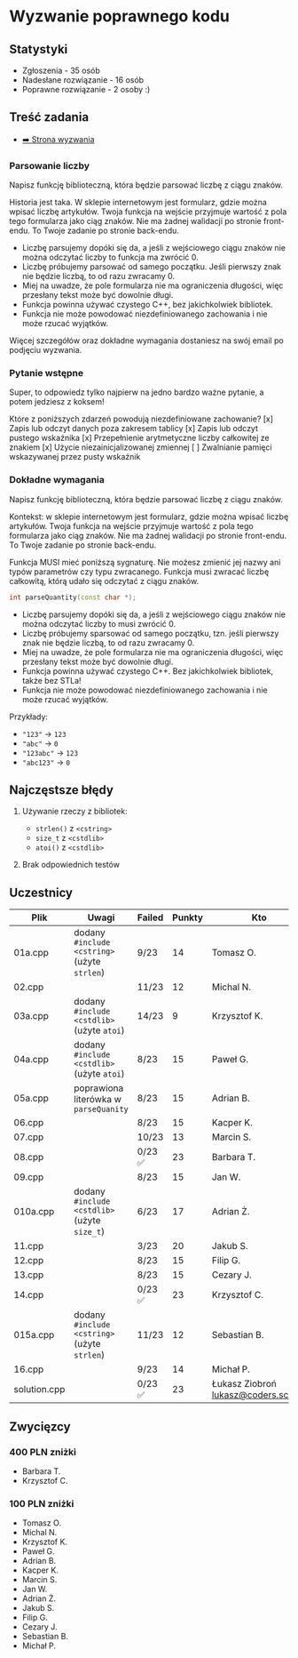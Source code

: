 # Wyzwanie poprawnego kodu

## Statystyki

* Zgłoszenia - 35 osób
* Nadesłane rozwiązanie - 16 osób
* Poprawne rozwiązanie - 2 osoby :)

## Treść zadania

* [➡️ Strona wyzwania](https://coders.school/wyzwanie-poprawnego-kodu/)

### Parsowanie liczby

Napisz funkcję biblioteczną, która będzie parsować liczbę z ciągu znaków.

Historia jest taka. W sklepie internetowym jest formularz, gdzie można wpisać liczbę artykułów. Twoja funkcja na wejście przyjmuje wartość z pola tego formularza jako ciąg znaków. Nie ma żadnej walidacji po stronie front-endu. To Twoje zadanie po stronie back-endu.

* Liczbę parsujemy dopóki się da, a jeśli z wejściowego ciągu znaków nie można odczytać liczby to funkcja ma zwrócić 0.
* Liczbę próbujemy parsować od samego początku. Jeśli pierwszy znak nie będzie liczbą, to od razu zwracamy 0.
* Miej na uwadze, że pole formularza nie ma ograniczenia długości, więc przesłany tekst może być dowolnie długi.
* Funkcja powinna używać czystego C++, bez jakichkolwiek bibliotek.
* Funkcja nie może powodować niezdefiniowanego zachowania i nie może rzucać wyjątków.

Więcej szczegółów oraz dokładne wymagania dostaniesz na swój email po podjęciu wyzwania.

### Pytanie wstępne

Super, to odpowiedz tylko najpierw na jedno bardzo ważne pytanie, a potem jedziesz z koksem!

Które z poniższych zdarzeń powodują niezdefiniowane zachowanie?
[x] Zapis lub odczyt danych poza zakresem tablicy
[x] Zapis lub odczyt pustego wskaźnika
[x] Przepełnienie arytmetyczne liczby całkowitej ze znakiem
[x] Użycie niezainicjalizowanej zmiennej
[ ] Zwalnianie pamięci wskazywanej przez pusty wskaźnik

### Dokładne wymagania

Napisz funkcję biblioteczną, która będzie parsować liczbę z ciągu znaków.

Kontekst: w sklepie internetowym jest formularz, gdzie można wpisać liczbę artykułów. Twoja funkcja na wejście przyjmuje wartość z pola tego formularza jako ciąg znaków. Nie ma żadnej walidacji po stronie front-endu. To Twoje zadanie po stronie back-endu.

Funkcja MUSI mieć poniższą sygnaturę. Nie możesz zmienić jej nazwy ani typów parametrów czy typu zwracanego. Funkcja musi zwracać liczbę całkowitą, którą udało się odczytać z ciągu znaków.

```cpp
int parseQuantity(const char *);
```

* Liczbę parsujemy dopóki się da, a jeśli z wejściowego ciągu znaków nie można odczytać liczby to musi zwrócić 0.
* Liczbę próbujemy sparsować od samego początku, tzn. jeśli pierwszy znak nie będzie liczbą, to od razu zwracamy 0.
* Miej na uwadze, że pole formularza nie ma ograniczenia długości, więc przesłany tekst może być dowolnie długi.
* Funkcja powinna używać czystego C++. Bez jakichkolwiek bibliotek, także bez STLa!
* Funkcja nie może powodować niezdefiniowanego zachowania i nie może rzucać wyjątków.

Przykłady:

* `"123"` → `123`
* `"abc"` → `0`
* `"123abc"` → `123`
* `"abc123"` → `0`

## Najczęstsze błędy

1. Używanie rzeczy z bibliotek:

   * `strlen()` z `<cstring>`
   * `size_t` z `<cstdlib>`
   * `atoi()` z `<cstdlib>`

2. Brak odpowiednich testów

## Uczestnicy

| Plik         | Uwagi                                        | Failed | Punkty | Kto                                   |
| ------------ | -------------------------------------------- | ------ | ------ | ------------------------------------- |
| 01a.cpp      | dodany `#include <cstring>` (użyte `strlen`) | 9/23   | 14     | Tomasz O.                             |
| 02.cpp       |                                              | 11/23  | 12     | Michal N.                             |
| 03a.cpp      | dodany `#include <cstdlib>` (użyte `atoi`)   | 14/23  | 9      | Krzysztof K.                          |
| 04a.cpp      | dodany `#include <cstdlib>` (użyte `atoi`)   | 8/23   | 15     | Paweł G.                              |
| 05a.cpp      | poprawiona literówka w `parseQuanity`        | 8/23   | 15     | Adrian B.                             |
| 06.cpp       |                                              | 8/23   | 15     | Kacper K.                             |
| 07.cpp       |                                              | 10/23  | 13     | Marcin S.                             |
| 08.cpp       |                                              | 0/23 ✅ | 23     | Barbara T.                            |
| 09.cpp       |                                              | 8/23   | 15     | Jan W.                                |
| 010a.cpp     | dodany `#include <cstdlib>` (użyte `size_t`) | 6/23   | 17     | Adrian Ż.                             |
| 11.cpp       |                                              | 3/23   | 20     | Jakub S.                              |
| 12.cpp       |                                              | 8/23   | 15     | Filip G.                              |
| 13.cpp       |                                              | 8/23   | 15     | Cezary J.                             |
| 14.cpp       |                                              | 0/23 ✅ | 23     | Krzysztof C.                          |
| 015a.cpp     | dodany `#include <cstring>` (użyte `strlen`) | 11/23  | 12     | Sebastian B.                          |
| 16.cpp       |                                              | 9/23   | 14     | Michał P.                             |
| solution.cpp |                                              | 0/23 ✅ | 23     | Łukasz Ziobroń <lukasz@coders.school> |

## Zwycięzcy

### 400 PLN zniżki

* Barbara T.
* Krzysztof C.

### 100 PLN zniżki

* Tomasz O.
* Michal N.
* Krzysztof K.
* Paweł G.
* Adrian B.
* Kacper K.
* Marcin S.
* Jan W.
* Adrian Ż.
* Jakub S.
* Filip G.
* Cezary J.
* Sebastian B.
* Michał P.
